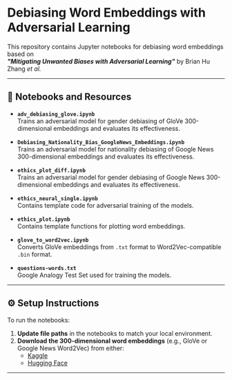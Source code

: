 # Debiasing Word Embeddings with Adversarial Learning

This repository contains Jupyter notebooks for debiasing word embeddings based on  
**_"Mitigating Unwanted Biases with Adversarial Learning"_** by Brian Hu Zhang *et al.*

---

## 📂 Notebooks and Resources

- **`adv_debiasing_glove.ipynb`**  
  Trains an adversarial model for gender debiasing of GloVe 300-dimensional embeddings and evaluates its effectiveness.

- **`Debiasing_Nationality_Bias_GoogleNews_Embeddings.ipynb`**  
  Trains an adversarial model for nationality debiasing of Google News 300-dimensional embeddings and evaluates its effectiveness.

- **`ethics_plot_diff.ipynb`**  
  Trains an adversarial model for gender debiasing of Google News 300-dimensional embeddings and evaluates its effectiveness.

- **`ethics_neural_single.ipynb`**  
  Contains template code for adversarial training of the models.

- **`ethics_plot.ipynb`**  
  Contains template functions for plotting word embeddings.

- **`glove_to_word2vec.ipynb`**  
  Converts GloVe embeddings from `.txt` format to Word2Vec-compatible `.bin` format.

- **`questions-words.txt`**  
  Google Analogy Test Set used for training the models.

---

## ⚙️ Setup Instructions

To run the notebooks:

1. **Update file paths** in the notebooks to match your local environment.
2. **Download the 300-dimensional word embeddings** (e.g., GloVe or Google News Word2Vec) from either:
   - [Kaggle](https://www.kaggle.com/)
   - [Hugging Face](https://huggingface.co/)

---

